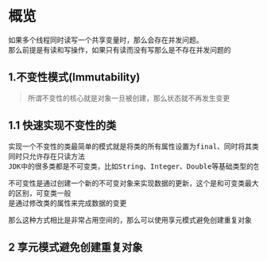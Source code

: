 # 概览

如果多个线程同时读写一个共享变量时，那么会存在并发问题。  
那么前提是有读和写操作，如果只有读而没有写那么是不存在并发问题的

## 1.不变性模式(Immutability)

> 所谓不变性的核心就是对象一旦被创建，那么状态就不再发生变更

## 1.1 快速实现不变性的类

<pre>
实现一个不变性的类最简单的模式就是将类的所有属性设置为final、同时将其类也设置为final，
同时只允许存在只读方法  
JDK中的很多类都是不可变类，比如String、Integer、Double等基础类型的包装台都具备不可变性
</pre>

不可变性是通过创建一个新的不可变对象来实现数据的更新，这个是和可变类最大的区别，可变类一般  
是通过修改类的属性来完成数据的变更

那么这种方式相比是非常占用空间的，那么可以使用享元模式避免创建重复对象

## 2 享元模式避免创建重复对象

